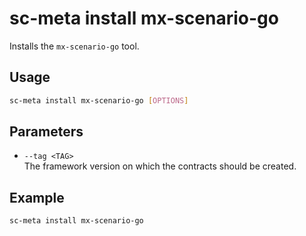 # sc-meta install mx-scenario-go

Installs the `mx-scenario-go` tool.

## Usage

```bash
sc-meta install mx-scenario-go [OPTIONS]
```

## Parameters

- `--tag <TAG>`  
  The framework version on which the contracts should be created.

## Example

```bash
sc-meta install mx-scenario-go
